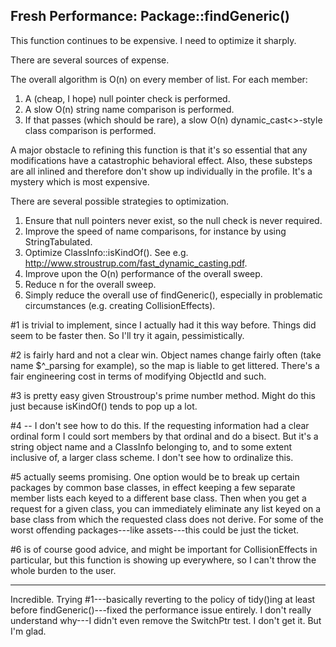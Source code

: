 Fresh Performance: Package::findGeneric()
-----------------------------------------

This function continues to be expensive. I need to optimize it sharply.

There are several sources of expense.

The overall algorithm is O(n) on every member of list. For each member:

1.	A (cheap, I hope) null pointer check is performed.
2.	A slow O(n) string name comparison is performed.
3.	If that passes (which should be rare), a slow O(n) dynamic_cast<>-style class comparison is performed.

A major obstacle to refining this function is that it's so essential that any modifications have a catastrophic behavioral effect. Also, these substeps are all inlined and therefore don't show up individually in the profile. It's a mystery which is most expensive.

There are several possible strategies to optimization.

1.	Ensure that null pointers never exist, so the null check is never required.
2.	Improve the speed of name comparisons, for instance by using StringTabulated.
3.	Optimize ClassInfo::isKindOf(). See e.g. http://www.stroustrup.com/fast_dynamic_casting.pdf.
4.	Improve upon the O(n) performance of the overall sweep.
5.	Reduce n for the overall sweep.
6.	Simply reduce the overall use of findGeneric(), especially in problematic circumstances (e.g. creating CollisionEffects).

#1 is trivial to implement, since I actually had it this way before. Things did seem to be faster then. So I'll try it again, pessimistically.

#2 is fairly hard and not a clear win. Object names change fairly often (take name $^_parsing for example), so the map is liable to get littered. There's a fair engineering cost in terms of modifying ObjectId and such.

#3 is pretty easy given Stroustroup's prime number method. Might do this just because isKindOf() tends to pop up a lot.

#4 -- I don't see how to do this. If the requesting information had a clear ordinal form I could sort members by that ordinal and do a bisect. But it's a string object name and a ClassInfo belonging to, and to some extent inclusive of, a larger class scheme. I don't see how to ordinalize this.

#5 actually seems promising. One option would be to break up certain packages by common base classes, in effect keeping a few separate member lists each keyed to a different base class. Then when you get a request for a given class, you can immediately eliminate any list keyed on a base class from which the requested class does not derive. For some of the worst offending packages---like assets---this could be just the ticket.

#6 is of course good advice, and might be important for CollisionEffects in particular, but this function is showing up everywhere, so I can't throw the whole burden to the user.

------------

Incredible. Trying #1---basically reverting to the policy of tidy()ing at least before findGeneric()---fixed the performance issue entirely. I don't really understand why---I didn't even remove the SwitchPtr test. I don't get it. But I'm glad.